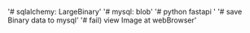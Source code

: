 '# sqlalchemy: LargeBinary'
'# mysql: blob'
'# python fastapi '
'# save Binary data to mysql'
'# fail) view Image at webBrowser'
